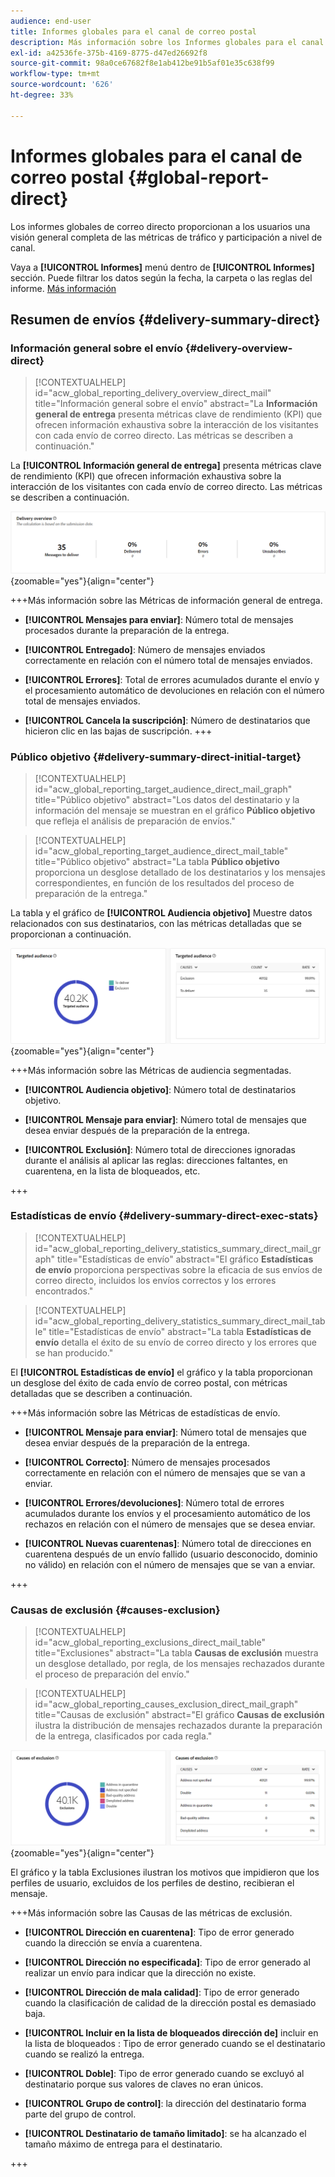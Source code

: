 ```yaml
---
audience: end-user
title: Informes globales para el canal de correo postal
description: Más información sobre los Informes globales para el canal de correo postal
exl-id: a42536fe-375b-4169-8775-d47ed26692f8
source-git-commit: 98a0ce67682f8e1ab412be91b5af01e35c638f99
workflow-type: tm+mt
source-wordcount: '626'
ht-degree: 33%

---
```


# Informes globales para el canal de correo postal {#global-report-direct}

Los informes globales de correo directo proporcionan a los usuarios una visión general completa de las métricas de tráfico y participación a nivel de canal.

Vaya a **[!UICONTROL Informes]** menú dentro de **[!UICONTROL Informes]** sección. Puede filtrar los datos según la fecha, la carpeta o las reglas del informe. [Más información](global-reports.md)

## Resumen de envíos {#delivery-summary-direct}

### Información general sobre el envío {#delivery-overview-direct}

>[!CONTEXTUALHELP]
>id="acw_global_reporting_delivery_overview_direct_mail"
>title="Información general sobre el envío"
>abstract="La **Información general de entrega** presenta métricas clave de rendimiento (KPI) que ofrecen información exhaustiva sobre la interacción de los visitantes con cada envío de correo directo. Las métricas se describen a continuación."

La **[!UICONTROL Información general de entrega]** presenta métricas clave de rendimiento (KPI) que ofrecen información exhaustiva sobre la interacción de los visitantes con cada envío de correo directo. Las métricas se describen a continuación.

![](assets/global_report_direct_mail_delivery_overview.png){zoomable=&quot;yes&quot;}{align="center"}

+++Más información sobre las Métricas de información general de entrega.

* **[!UICONTROL Mensajes para enviar]**: Número total de mensajes procesados durante la preparación de la entrega.

* **[!UICONTROL Entregado]**: Número de mensajes enviados correctamente en relación con el número total de mensajes enviados.

* **[!UICONTROL Errores]**: Total de errores acumulados durante el envío y el procesamiento automático de devoluciones en relación con el número total de mensajes enviados.

* **[!UICONTROL Cancela la suscripción]**: Número de destinatarios que hicieron clic en las bajas de suscripción.
+++

### Público objetivo {#delivery-summary-direct-initial-target}

>[!CONTEXTUALHELP]
>id="acw_global_reporting_target_audience_direct_mail_graph"
>title="Público objetivo"
>abstract="Los datos del destinatario y la información del mensaje se muestran en el gráfico **Público objetivo** que refleja el análisis de preparación de envíos."

>[!CONTEXTUALHELP]
>id="acw_global_reporting_target_audience_direct_mail_table"
>title="Público objetivo"
>abstract="La tabla **Público objetivo** proporciona un desglose detallado de los destinatarios y los mensajes correspondientes, en función de los resultados del proceso de preparación de la entrega."

La tabla y el gráfico de **[!UICONTROL Audiencia objetivo]** Muestre datos relacionados con sus destinatarios, con las métricas detalladas que se proporcionan a continuación.

![](assets/global_report_direct_mail_targeted_audience.png){zoomable=&quot;yes&quot;}{align="center"}

+++Más información sobre las Métricas de audiencia segmentadas.

* **[!UICONTROL Audiencia objetivo]**: Número total de destinatarios objetivo.

* **[!UICONTROL Mensaje para enviar]**: Número total de mensajes que desea enviar después de la preparación de la entrega.

* **[!UICONTROL Exclusión]**: Número total de direcciones ignoradas durante el análisis al aplicar las reglas: direcciones faltantes, en cuarentena, en la lista de bloqueados, etc.

+++

### Estadísticas de envío {#delivery-summary-direct-exec-stats}

>[!CONTEXTUALHELP]
>id="acw_global_reporting_delivery_statistics_summary_direct_mail_graph"
>title="Estadísticas de envío"
>abstract="El gráfico **Estadísticas de envío** proporciona perspectivas sobre la eficacia de sus envíos de correo directo, incluidos los envíos correctos y los errores encontrados."

>[!CONTEXTUALHELP]
>id="acw_global_reporting_delivery_statistics_summary_direct_mail_table"
>title="Estadísticas de envío"
>abstract="La tabla **Estadísticas de envío** detalla el éxito de su envío de correo directo y los errores que se han producido."

El **[!UICONTROL Estadísticas de envío]** el gráfico y la tabla proporcionan un desglose del éxito de cada envío de correo postal, con métricas detalladas que se describen a continuación.

+++Más información sobre las Métricas de estadísticas de envío.

* **[!UICONTROL Mensaje para enviar]**: Número total de mensajes que desea enviar después de la preparación de la entrega.

* **[!UICONTROL Correcto]**: Número de mensajes procesados correctamente en relación con el número de mensajes que se van a enviar.

* **[!UICONTROL Errores/devoluciones]**: Número total de errores acumulados durante los envíos y el procesamiento automático de los rechazos en relación con el número de mensajes que se desea enviar.

* **[!UICONTROL Nuevas cuarentenas]**: Número total de direcciones en cuarentena después de un envío fallido (usuario desconocido, dominio no válido) en relación con el número de mensajes que se van a enviar.

+++

### Causas de exclusión {#causes-exclusion}

>[!CONTEXTUALHELP]
>id="acw_global_reporting_exclusions_direct_mail_table"
>title="Exclusiones"
>abstract="La tabla **Causas de exclusión** muestra un desglose detallado, por regla, de los mensajes rechazados durante el proceso de preparación del envío."

>[!CONTEXTUALHELP]
>id="acw_global_reporting_causes_exclusion_direct_mail_graph"
>title="Causas de exclusión"
>abstract="El gráfico **Causas de exclusión** ilustra la distribución de mensajes rechazados durante la preparación de la entrega, clasificados por cada regla."

![](assets/global_report_direct_mail_exclusions.png){zoomable=&quot;yes&quot;}{align="center"}

El gráfico y la tabla Exclusiones ilustran los motivos que impidieron que los perfiles de usuario, excluidos de los perfiles de destino, recibieran el mensaje.

+++Más información sobre las Causas de las métricas de exclusión.

* **[!UICONTROL Dirección en cuarentena]**: Tipo de error generado cuando la dirección se envía a cuarentena.

* **[!UICONTROL Dirección no especificada]**: Tipo de error generado al realizar un envío para indicar que la dirección no existe.

* **[!UICONTROL Dirección de mala calidad]**: Tipo de error generado cuando la clasificación de calidad de la dirección postal es demasiado baja.

* **[!UICONTROL Incluir en la lista de bloqueados dirección de]** incluir en la lista de bloqueados : Tipo de error generado cuando se el destinatario cuando se realizó la entrega.

* **[!UICONTROL Doble]**: Tipo de error generado cuando se excluyó al destinatario porque sus valores de claves no eran únicos.

* **[!UICONTROL Grupo de control]**: la dirección del destinatario forma parte del grupo de control.

* **[!UICONTROL Destinatario de tamaño limitado]**: se ha alcanzado el tamaño máximo de entrega para el destinatario.

+++
